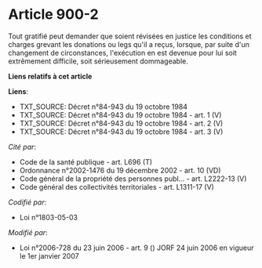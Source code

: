 # Article 900-2

Tout gratifié peut demander que soient révisées en justice les conditions et charges grevant les donations ou legs qu'il a
reçus, lorsque, par suite d'un changement de circonstances, l'exécution en est devenue pour lui soit extrêmement difficile,
soit sérieusement dommageable.

**Liens relatifs à cet article**

**Liens**:

  - TXT_SOURCE: Décret n°84-943 du 19 octobre 1984
  - TXT_SOURCE: Décret n°84-943 du 19 octobre 1984 - art. 1 (V)
  - TXT_SOURCE: Décret n°84-943 du 19 octobre 1984 - art. 2 (V)
  - TXT_SOURCE: Décret n°84-943 du 19 octobre 1984 - art. 3 (V)

_Cité par_:

  - Code de la santé publique - art. L696 (T)
  - Ordonnance n°2002-1476 du 19 décembre 2002 - art. 10 (VD)
  - Code général de la propriété des personnes publ... - art. L2222-13 (V)
  - Code général des collectivités territoriales - art. L1311-17 (V)

_Codifié par_:

  - Loi n°1803-05-03

_Modifié par_:

  - Loi n°2006-728 du 23 juin 2006 - art. 9 () JORF 24 juin 2006 en vigueur le 1er janvier 2007

